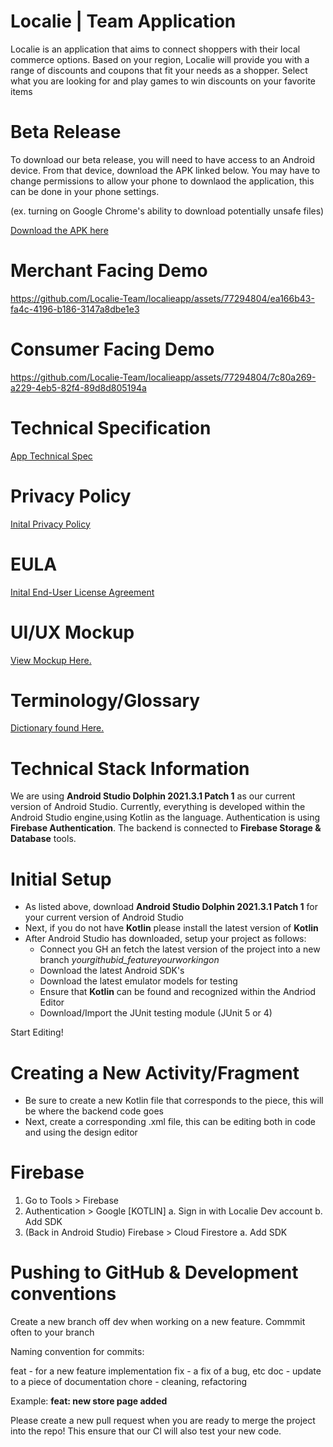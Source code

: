 # Localie | Team Application 
Localie is an application that aims to connect shoppers with their local commerce options. Based on your region, Localie will provide you with a range of discounts and coupons that fit your needs as a shopper. Select what you are looking for and play games to win discounts on your favorite items

# Beta Release
To download our beta release, you will need to have access to an Android device. From that device, download the APK linked below. You may have to change permissions to allow your phone to downlaod the application, this can be done in your phone settings. 

(ex. turning on Google Chrome's ability to download potentially unsafe files)

[Download the APK here](https://drive.google.com/file/d/1gBudX-xKgAkErgiI3-vkJmqtYUPziHGy/view?usp=drive_link)

# Merchant Facing Demo

https://github.com/Localie-Team/localieapp/assets/77294804/ea166b43-fa4c-4196-b186-3147a8dbe1e3

# Consumer Facing Demo

https://github.com/Localie-Team/localieapp/assets/77294804/7c80a269-a229-4eb5-82f4-89d8d805194a

# Technical Specification 
[App Technical Spec](https://docs.google.com/document/d/1NQJ_FT_1IZIlWWGe11Z9q_DDrA0ii_uCx5Fr1JNzLvA/edit?usp=sharing)

# Privacy Policy
[Inital Privacy Policy](https://docs.google.com/document/d/1QnmdhN79MzMTooC7hz4Dg3rbggzjaxnuzkdj2PgYMCA/edit?usp=sharing)

# EULA
[Inital End-User License Agreement](https://docs.google.com/document/d/1YzSeXEX_arKdgbGTRrWEan1WaNOGWndFMhiZbJNCZFM/edit?usp=sharing)

# UI/UX Mockup
[View Mockup Here.](https://www.figma.com/file/suvWwJGoBq4LxGrb9PxR8r/Localie?node-id=49%3A25445&t=RcqjHY04ynlo9ArP-1)

# Terminology/Glossary
[Dictionary found Here.](https://docs.google.com/document/d/1ViC7Sn1hPlN60eaz4q7Q2I_9FgK2SnmOBJN0kJ2fIY8/edit?usp=sharing)

# Technical Stack Information 
We are using **Android Studio Dolphin 2021.3.1 Patch 1** as our current version of Android Studio. Currently, everything is developed within the Android Studio engine,using Kotlin as the language. Authentication is using **Firebase Authentication**. The backend is connected to **Firebase Storage & Database** tools. 

# Initial Setup
  
- As listed above, download **Android Studio Dolphin 2021.3.1 Patch 1** for your current version of Android Studio
- Next, if you do not have **Kotlin** please install the latest version of **Kotlin**
- After Android Studio has downloaded, setup your project as follows:
  - Connect you GH an fetch the latest version of the project into a new branch *yourgithubid_featureyourworkingon*
  - Download the latest Android SDK's 
  - Download the latest emulator models for testing 
  - Ensure that **Kotlin** can be found and recognized within the Andriod Editor
  - Download/Import the JUnit testing module (JUnit 5 or 4)

Start Editing!

# Creating a New Activity/Fragment

- Be sure to create a new Kotlin file that corresponds to the piece, this will be where the backend code goes
- Next, create a corresponding .xml file, this can be editing both in code and using the design editor

# Firebase

1. Go to Tools > Firebase 
2. Authentication > Google [KOTLIN]
  a. Sign in with Localie Dev account
  b. Add SDK
3. (Back in Android Studio) Firebase > Cloud Firestore
  a. Add SDK

# Pushing to GitHub & Development conventions

Create a new branch off dev when working on a new feature. Commmit often to your branch

Naming convention for commits:

feat - for a new feature implementation
fix - a fix of a bug, etc
doc - update to a piece of documentation 
chore - cleaning, refactoring

Example: **feat: new store page added**

Please create a new pull request when you are ready to merge the project into the repo! This ensure that our CI will also test your new code.
